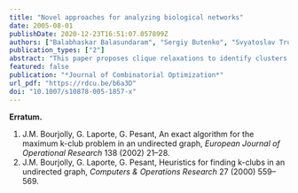 ```yaml
---
title: "Novel approaches for analyzing biological networks"
date: 2005-08-01
publishDate: 2020-12-23T16:51:07.057899Z
authors: ["Balabhaskar Balasundaram", "Sergiy Butenko", "Svyatoslav Trukhanov"]
publication_types: ["2"]
abstract: "This paper proposes clique relaxations to identify clusters in biological networks. In particular, the maximum $n$-clique and maximum $n$-club problems on an arbitrary graph are introduced and their recognition versions are shown to be NP-complete. In addition, integer programming formulations are proposed and the results of sample numerical experiments performed on biological networks are reported."
featured: false
publication: "*Journal of Combinatorial Optimization*"
url_pdf: "https://rdcu.be/b6a3D"
doi: "10.1007/s10878-005-1857-x"
---
```


**Erratum.**



1. J.M. Bourjolly, G. Laporte, G. Pesant, An exact algorithm for the maximum k-club problem in an undirected graph, _European Journal of Operational Research_ 138 (2002) 21–28.
2. J.M. Bourjolly, G. Laporte, G. Pesant, Heuristics for finding k-clubs in an undirected graph, _Computers & Operations Research_ 27 (2000) 559–569.
